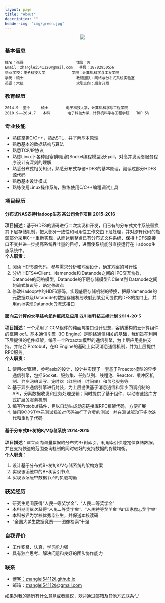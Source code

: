 ```yaml
---
layout: page
title: "About"
description: ""
header-img: "img/green.jpg"
---
```



<center>
    <p><img src="http://7xlfkx.com1.z0.glb.clouddn.com/white2.jpg" align="center"></p>
</center>

### 基本信息

    姓名：张磊                        性别：男  
    Email：zhanglei541120@gmail.com   手机：18782950556  
    毕业学校：电子科技大学            学院：计算机科学与工程学院  
    学历：硕士                        教研团队：网络与分布式系统实验室  
    英语：六级                        求职意向：后台开发

### 教育经历

    2014.9——至今     硕士        电子科技大学，计算机科学与工程学院  
    2010.9——2014.7   本科        电子科技大学，计算机科学与工程学院   TOP 5%

### 专业技能

- 熟练掌握C/C++，熟悉STL，并了解基本原理
- 熟悉基本的数据结构与算法
- 熟悉TCP/IP协议
- 熟练Linux下各种阻塞(非阻塞)Socket编程模型及Epoll，对高并发网络服务程序设计有深刻的理解
- 熟悉分布式相关知识，熟悉分布式存储HDFS的基本原理，阅读过部分HDFS源代码
- 熟悉基本设计模式
- 熟练使用Linux操作系统，熟练使用C/C++编程调试工具

### 项目经历

#### 分布式NAS支持Hadoop生态         某公司合作项目              2015-2016
<b>项目描述</b>：基于HDFS的源码进行二次实现和开发，用已有的分布式文件系统替换其下层存储机制，把大部分一致性和可用性工作交由下层处理，并对原有代码的瓶颈部分采用C++重新实现，从而达到整合已有分布式文件系统、保持 HDFS原接口不变并进一步提高系统吞吐量的目标，进而使系统能够直接运行在 Hadoop生态系统中。  
<b>个人职责</b>：  
1. 阅读 HDFS源代码，参与需求分析和方案设计，确定方案的可行性  
2. 分析 HDFS中Client、Namenode和 Datanode之间的 IPC交互协议，Datanode的网络模型，Datanode的下层存储模型和Client到 Datanode之间的流式协议等，确定修改点  
3. 修改Hadoop中的HDFS源码，实现底层存储机制的替换，把原Namenode的元数据以及Datanode的数据存储机制映射到某公司提供的DFS的接口上，并用asio实现Datanode的流式接口  

#### 面向云计算的水平结构组件框架及应用      四川省科技支撑计划          2014-2015
<b>项目描述</b>：一个采用了 COM组件的纯面向接口设计思想，容纳重构的云计算组件的框架 ocf。基本通信引擎（IO Engine）是网络通信相关的基础，我们旨在利用下层提供的组件框架，编写一个Proactor模型的通信引擎，为上层应用提供支持。并结合 Protobuf，在IO Engine的基础上实现消息通信机制，并为上层提供 RPC服务。  
<b>个人职责</b>：  
1. 使用ocf框架，参考asio的设计，设计并实现了一套基于Proactor模型的异步通信引擎，包括Socket、服务集、任务队列、线程池、Reactor、缓冲区机制、异步网络读写、定时器（红黑树、时间轮）和信号服务等  
2. 基于异步通信引擎进行封装，为上层提供基于消息通信和异步回调机制的 API，分离数据收发和业务处理逻辑；同时提供了基于组件、以动态链接库方式扩展的服务机制  
3. 编写Protobuf插件，用以自动生成动态链接库RPC框架代码，方便扩展  
4. 使用BOOST单元测试框架对代码进行了详尽的测试，并在测试驱动下多次迭代和重构了代码  

#### 基于分布式B+树的K/V存储系统                                         2014-2015
<b>项目描述</b>：建立面向海量数据的分布式B+树索引，利用索引快速定位存储数据，并在支持快速的范围查询机制的同时较好的支持数据的负载均衡。  
<b>个人职责</b>：  
1. 设计基于分布式B+树的K/V存储系统的架构方案  
2. 实现该系统中的B+树索引节点  
3. 实现该系统中数据节点的负载均衡  

### 获奖经历

- 研究生期间获得“人民一等奖学金”、“人民二等奖学金”
- 本科期间依次获得“人民二等奖学金”、“人民特等奖学金”和“国家励志奖学金”
- 本科被评为学校优秀毕业生，并保送本校读研
- “全国大学生数据竞赛——图像检索”十强

### 自我评价
- 工作积极、认真，学习能力强
- 具有独立思考、解决问题和良好的团队协作能力

### 联系

- [博客：zhanglei541120.github.io](http://zhanglei541120.github.io)
- 邮箱：zhanglei541120@gmail.com

如果对我的简历有什么意见或者建议，欢迎通过邮箱及其他方式联系^_^
